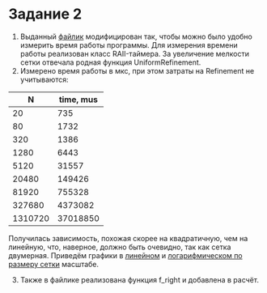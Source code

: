 # Задание 2
1. Выданный [файлик](https://github.com/n-popov/nspde_hws/blob/main/ex1.cpp) модифицирован так, чтобы можно было удобно измерить время работы программы. Для измерения времени работы реализован класс RAII-таймера. За увеличение мелкости сетки отвечала родная функция UniformRefinement.
2. Измерено время работы в мкс, при этом затраты на Refinement не учитываются:

| N | time, mus    |
|---|-------------|
| 20      | 735      |
| 80      | 1732     |
| 320     | 1386     |
| 1280    | 6443     |
| 5120    | 31557    |
| 20480   | 149426   |
| 81920   | 755328   |
| 327680  | 4373082  |
| 1310720 | 37018850 |

Получилась зависимость, похожая скорее на квадратичную, чем на линейную, что, наверное, должно быть очевидно, так как сетка двумерная.
Приведём графики в [линейном](https://github.com/n-popov/nspde_hws/blob/main/result.png) и [логарифмическом по размеру сетки](https://github.com/n-popov/nspde_hws/blob/main/result_logarithmic.png) масштабе.

3. Также в файлике реализована функция f_right и добавлена в расчёт.
